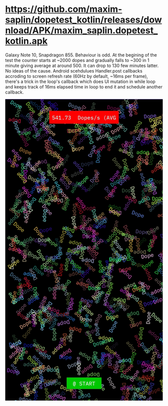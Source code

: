 # https://github.com/maxim-saplin/dopetest_kotlin/releases/download/APK/maxim_saplin.dopetest_kotlin.apk

Galaxy Note 10, Snapdragon 855. Behaviour is odd. At the begining of the test the counter starts at ~2000 dopes and gradually falls to ~300 in 1 minute giving average at around 500. It can drop to 130 few minutes latter. No ideas of the cause.
Android scehdulues Handler.post callbacks accroding to screen refresh rate (60Hz by default, ~16ms per frame), there's a trick in the loop's callback which does UI mutation in while loop and keeps track of 16ms elapsed time in loop to end it and schedule another callback.
 
![UI](https://github.com/maxim-saplin/dopetest_kotlin/blob/master/Screenshot_20200610-191125.jpg?raw=true)
